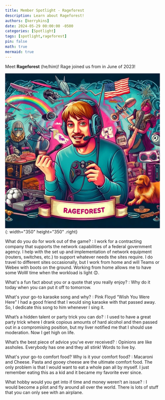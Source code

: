 ```yaml
---
title: Member Spotlight - Rageforest
description: Learn about Rageforest!
authors: [kerrykins]
date: 2024-05-29 00:00:00 -0500
categories: [Spotlight]
tags: [spotlight,rageforest]
pin: false
math: true
mermaid: true
---
```


Meet **Rageforest** (he/him)! Rage joined us from <The Zug Awakens> in June of 2023!

![Rageforest](/images/rageforest.png){: width="350" height="350" .right}

What do you do for work out of the game?
: I work for a contracting company that supports the network capabilities of a federal government agency. I help with the set up and implementation of network equipment (routers, switches, etc.) to support whatever needs the sites require. I do travel to different sites occasionally, but I work from home and will Teams or Webex with boots on the ground. Working from home allows me to have some WoW time when the workload is light 😊.

What's a fun fact about you or a quote that you really enjoy?
: Why do it today when you can put it off to tomorrow.

What's your go-to karaoke song and why? 
: Pink Floyd “Wish You Were Here” I had a good friend that I would sing karaoke with that passed away. So, I dedicate this song to him whenever I sing it.

What’s a hidden talent or party trick you can do? 
: I used to have a great party trick where I drank copious amounts of hard alcohol and then passed out in a compromising position, but my liver notified me that I should use moderation. Now I get high on life.

What’s the best piece of advice you’ve ever received? 
: Opinions are like assholes. Everybody has one and they all stink! Words to live by.

What's your go-to comfort food? Why is it  your comfort food? 
: Macaroni and Cheese. Pasta and gooey cheese are the ultimate comfort food. The only problem is that I would want to eat a whole pan all by myself. I just remember eating this as a kid and it became my favorite ever since.

What hobby would you get into if time and money weren’t an issue? 
: I would become a pilot and fly around all over the world. There is lots of stuff that you can only see with an airplane.
